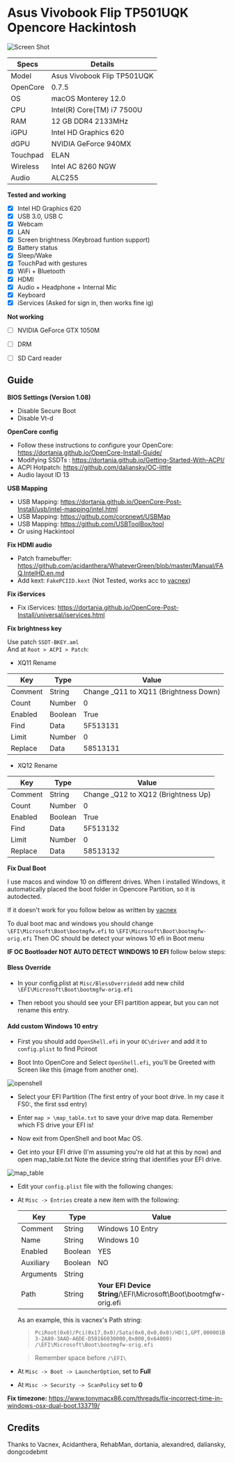 # Asus Vivobook Flip TP501UQK Opencore Hackintosh 

![Screen Shot](https://user-images.githubusercontent.com/39181234/130348561-5d96e473-640b-4456-8d2d-ac06dee89667.png)

| Specs | Details |
|------------|-------------------------------|
| Model| Asus Vivobook Flip TP501UQK |
| OpenCore | 0.7.5 |
| OS | macOS Monterey 12.0 |
| CPU | Intel(R) Core(TM) i7 7500U |
| RAM | 12 GB DDR4 2133MHz |
| iGPU | Intel HD Graphics 620 |
| dGPU | NVIDIA GeForce 940MX |
| Touchpad | ELAN |
| Wireless | Intel AC 8260 NGW |
| Audio | ALC255 |


__Tested and working__

- [x] Intel HD Graphics 620
- [x] USB 3.0, USB C
- [x] Webcam
- [x] LAN
- [x] Screen brightness (Keybroad funtion support)
- [x] Battery status
- [x] Sleep/Wake
- [x] TouchPad with gestures
- [x] WiFi + Bluetooth
- [x] HDMI
- [x] Audio + Headphone + Internal Mic 
- [x] Keyboard 
- [x] iServices (Asked for sign in, then works fine ig)

__Not working__

- [ ] NVIDIA GeForce GTX 1050M
- [ ] DRM
- [ ] SD Card reader




## Guide

__BIOS Settings (Version 1.08)__

- Disable Secure Boot
- Disable Vt-d


__OpenCore config__

- Follow these instructions to configure your OpenCore: https://dortania.github.io/OpenCore-Install-Guide/
- Modifying SSDTs : https://dortania.github.io/Getting-Started-With-ACPI/  
- ACPI Hotpatch: https://github.com/daliansky/OC-little  
- Audio layout ID 13


__USB Mapping__

- USB Mapping: https://dortania.github.io/OpenCore-Post-Install/usb/intel-mapping/intel.html
- USB Mapping: https://github.com/corpnewt/USBMap
- USB Mapping: https://github.com/USBToolBox/tool
- Or using Hackintool

__Fix HDMI audio__

- Patch framebuffer: https://github.com/acidanthera/WhateverGreen/blob/master/Manual/FAQ.IntelHD.en.md
- Add kext: `FakePCIID.kext` (Not Tested, works acc to [vacnex](https://github.com/vacnex/VX5-591G-OpenCore))

__Fix iServices__

- Fix iServices: https://dortania.github.io/OpenCore-Post-Install/universal/iservices.html

__Fix brightness key__

Use patch `SSDT-BKEY.aml`  
And at `Root > ACPI > Patch`:  
- XQ11 Rename

|Key|Type|Value|
|---|---|---|
|Comment|String|Change _Q11 to XQ11 (Brightness Down)|
|Count|Number|0|
|Enabled|Boolean|True|
|Find|Data|5F513131|
|Limit|Number|0|
|Replace|Data|58513131|

- XQ12 Rename

|Key|Type|Value|
|---|---|---|
|Comment|String|Change _Q12 to XQ12 (Brightness Up)|
|Count|Number|0|
|Enabled|Boolean|True|
|Find|Data|5F513132|
|Limit|Number|0|
|Replace|Data|58513132|


__Fix Dual Boot__

I use macos and window 10 on different drives. When I installed Windows, it automatically placed the boot folder in Opencore Partition, so it is autodected.

If it doesn't work for you follow below as written by [vacnex](https://github.com/vacnex/VX5-591G-OpenCore)

To dual boot mac and windows you should change `\EFI\Microsoft\Boot\bootmgfw.efi` to `\EFI\Microsoft\Boot\bootmgfw-orig.efi`
Then OC should be detect your winows 10 efi in Boot menu

**IF OC Bootloader NOT AUTO DETECT WINDOWS 10 EFI** follow below steps:

#### Bless Override

- In your config.plist at `Misc/BlessOverridedd` add new child `\EFI\Microsoft\Boot\bootmgfw-orig.efi`

- Then reboot you should see your EFI partition appear, but you can not rename this entry.
  
#### Add custom Windows 10 entry

- First you should add `OpenShell.efi` in your `OC\driver` and add it to `config.plist` to find Pciroot

- Boot Into OpenCore and Select `OpenShell.efi`, you’ll be Greeted with Screen like this (image from another one).

![openshell](https://preview.redd.it/am2ilw28p7251.png?width=946&format=png&auto=webp&s=123cdc6fc67da00a2818bac4c226196d0d4f2f39)
  
- Select your EFI Partition (The first entry of your boot drive. In my case it FS0:, the first ssd entry)
  
- Enter `map > \map_table.txt` to save your drive map data. Remember which FS drive your EFI is!
  
- Now exit from OpenShell and boot Mac OS.
  
- Get into your EFI drive (I'm assuming you're old hat at this by now) and open map_table.txt Note the device string that identifies your EFI drive.

![map_table](https://i.imgur.com/uQb3YTx.png)
  
- Edit your `config.plist` file with the following changes:
  
- At `Misc -> Entries` create a new item with the following:
  
  |Key|Type|Value|
  |---|---|---|
  |Comment|String| Windows 10 Entry |
  |Name|String|Windows 10|
  |Enabled|Boolean|YES|
  |Auxiliary|Boolean|NO|
  |Arguments|String|    
  |Path|String| **Your EFI Device String**/\EFI\Microsoft\Boot\bootmgfw-orig.efi|
  
  As an example, this is vacnex's Path string:
  
  >`PciRoot(0x0)/Pci(0x17,0x0)/Sata(0x0,0x0,0x0)/HD(1,GPT,000001B3-2A80-3AAD-A6DE-D50166030000,0x800,0x64000) /\EFI\Microsoft\Boot\bootmgfw-orig.efi`
  
  > Remember space before `/\EFI\`
  
- At `Misc -> Boot -> LauncherOption`, set to **Full**

- At `Misc -> Security -> ScanPolicy` set to **0**



__Fix timezone:__ 
https://www.tonymacx86.com/threads/fix-incorrect-time-in-windows-osx-dual-boot.133719/  


## Credits
Thanks to Vacnex, Acidanthera, RehabMan, dortania, alexandred, daliansky, dongcodebmt
